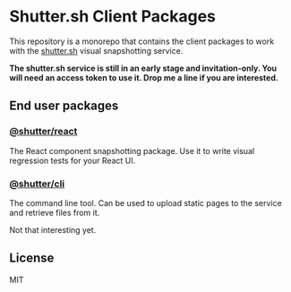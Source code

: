 # Shutter.sh Client Packages

This repository is a monorepo that contains the client packages to work with the [shutter.sh](https://shutter.sh/) visual snapshotting service.

**The shutter.sh service is still in an early stage and invitation-only. You will need an access token to use it. Drop me a line if you are interested.**


## End user packages

### [@shutter/react](./packages/react/README.md)

The React component snapshotting package. Use it to write visual regression tests for your React UI.

### [@shutter/cli](./packages/cli/README.md)

The command line tool. Can be used to upload static pages to the service and retrieve files from it.

Not that interesting yet.


## License

MIT
